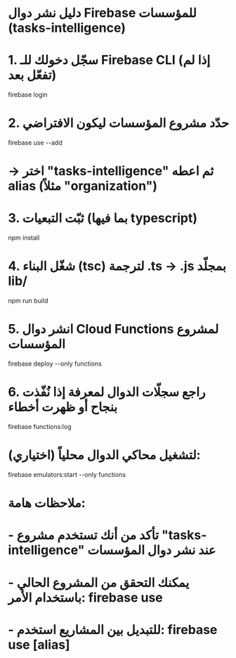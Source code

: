 # دليل نشر دوال Firebase للمؤسسات (tasks-intelligence)

# 1. سجّل دخولك للـ Firebase CLI (إذا لم تفعّل بعد)
firebase login

# 2. حدّد مشروع المؤسسات ليكون الافتراضي
firebase use --add
# → اختر "tasks-intelligence" ثم اعطه alias (مثلاً "organization")

# 3. ثبّت التبعيات (بما فيها typescript)
npm install

# 4. شغّل البناء (tsc) لترجمة .ts → .js بمجلّد lib/
npm run build

# 5. انشر دوال Cloud Functions لمشروع المؤسسات
firebase deploy --only functions

# 6. راجع سجلّات الدوال لمعرفة إذا نُفّذت بنجاح أو ظهرت أخطاء
firebase functions:log

# (اختياري) لتشغيل محاكي الدوال محلياً:
firebase emulators:start --only functions

# ملاحظات هامة:
# - تأكد من أنك تستخدم مشروع "tasks-intelligence" عند نشر دوال المؤسسات
# - يمكنك التحقق من المشروع الحالي باستخدام الأمر: firebase use
# - للتبديل بين المشاريع استخدم: firebase use [alias]
